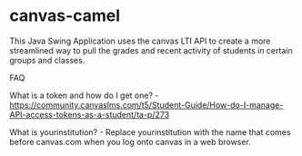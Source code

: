 # canvas-camel
This Java Swing Application uses the canvas LTI API to create a more streamlined way to pull the grades and recent activity of students in certain groups and classes.



FAQ


  What is a token and how do I get one? - https://community.canvaslms.com/t5/Student-Guide/How-do-I-manage-API-access-tokens-as-a-student/ta-p/273
  
  What is yourinstitution? - Replace yourinstitution with the name that comes before canvas.com when you log onto canvas in a web browser.
  
